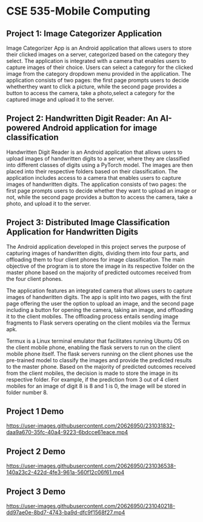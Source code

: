 # CSE 535-Mobile Computing

## Project 1: Image Categorizer Application

Image Categorizer App is an Android application that allows users to store their clicked images on a server, categorized based on the category they select. The application is integrated with a camera that enables users to capture images of their choice. Users can select a category for the clicked image from the category dropdown menu provided in the application. The application consists of two pages: the first page prompts users to decide whetherthey want to click a picture, while the second page provides a button to access the camera, take a photo,select a category for the captured image and upload it to the server.

## Project 2: Handwritten Digit Reader: An AI-powered Android application for image classification

Handwritten Digit Reader is an Android application that allows users to upload images of handwritten digits to a server, where they are classified into different classes of digits using a PyTorch model. The images are then placed into their respective folders based on their classification. The application includes access to a camera that enables users to capture images of handwritten digits. The application consists of two pages: the first page prompts users to decide whether they want to upload an image or not, while the second page provides a button to access the camera, take a photo, and upload it to the server.

## Project 3: Distributed Image Classification Application for Handwritten Digits

The Android application developed in this project serves the purpose of capturing images of handwritten digits, dividing them into four parts, and offloading them to four client phones for image classification. The main objective of the program is to store the image in its respective folder on the master phone based on the majority of predicted outcomes received from the four client phones.

The application features an integrated camera that allows users to capture images of handwritten digits. The app is split into two pages, with the first page offering the user the option to upload an image, and the second page including a button for opening the camera, taking an image, and offloading it to the client mobiles. The offloading process entails sending image fragments to Flask servers operating on the client mobiles via the Termux apk.

Termux is a Linux terminal emulator that facilitates running Ubuntu OS on the client mobile phone, enabling the flask servers to run on the client mobile phone itself. The flask servers running on the client phones use the pre-trained model to classify the images and provide the predicted results to the master phone. Based on the majority of predicted outcomes received from the client mobiles, the decision is made to store the image in its respective folder. For example, if the prediction from 3 out of 4 client mobiles for an image of digit 8 is 8 and 1 is 0, the image will be stored in folder number 8.

## Project 1 Demo

https://user-images.githubusercontent.com/20626950/231031832-daa9a670-35fc-40a4-9223-6bdcce61eace.mp4

## Project 2 Demo

https://user-images.githubusercontent.com/20626950/231036538-140a23c2-422d-4fe3-961a-560f12c06f61.mp4

## Project 3 Demo

https://user-images.githubusercontent.com/20626950/231040218-dd97ae0e-8bd7-4743-ba9d-dfc9f1568f27.mp4
